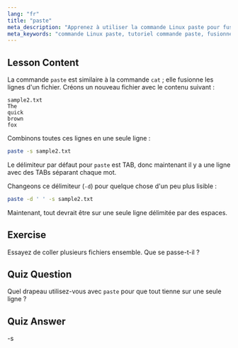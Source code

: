```yaml
---
lang: "fr"
title: "paste"
meta_description: "Apprenez à utiliser la commande Linux paste pour fusionner les lignes de fichiers. Découvrez les délimiteurs et combinez des fichiers avec ce tutoriel essentiel sur les commandes Linux."
meta_keywords: "commande Linux paste, tutoriel commande paste, fusionner les lignes de fichiers, commandes Linux, Linux pour débutants, guide Linux"
---
```


## Lesson Content

La commande `paste` est similaire à la commande `cat` ; elle fusionne les lignes d'un fichier. Créons un nouveau fichier avec le contenu suivant :

```
sample2.txt
The
quick
brown
fox
```

Combinons toutes ces lignes en une seule ligne :

```bash
paste -s sample2.txt
```

Le délimiteur par défaut pour `paste` est TAB, donc maintenant il y a une ligne avec des TABs séparant chaque mot.

Changeons ce délimiteur (`-d`) pour quelque chose d'un peu plus lisible :

```bash
paste -d ' ' -s sample2.txt
```

Maintenant, tout devrait être sur une seule ligne délimitée par des espaces.

## Exercise

Essayez de coller plusieurs fichiers ensemble. Que se passe-t-il ?

## Quiz Question

Quel drapeau utilisez-vous avec `paste` pour que tout tienne sur une seule ligne ?

## Quiz Answer

-s
